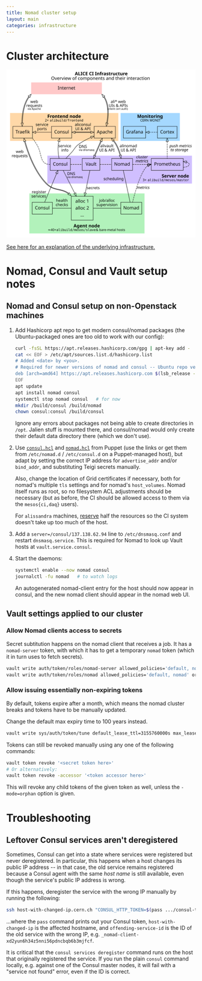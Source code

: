 ```yaml
---
title: Nomad cluster setup
layout: main
categories: infrastructure
---
```


# Cluster architecture

<!-- Note: run `dot -Tsvg -oimages/nomad-infra.svg images/nomad-infra.dot` to regenerate this plot. -->
[![ALICE CI Infrastructure diagram](images/nomad-infra.svg)](images/nomad-infra.svg)

[See here for an explanation of the underlying infrastructure.](infrastructure-machines.md)

# Nomad, Consul and Vault setup notes

## Nomad and Consul setup on non-Openstack machines

1. Add Hashicorp apt repo to get modern consul/nomad packages (the Ubuntu-packaged ones are too old to work with our config):
   ```bash
   curl -fsSL https://apt.releases.hashicorp.com/gpg | apt-key add -
   cat << EOF > /etc/apt/sources.list.d/hashicorp.list
   # Added <date> by <you>.
   # Required for newer versions of nomad and consul -- Ubuntu repo versions are too old.
   deb [arch=amd64] https://apt.releases.hashicorp.com $(lsb_release -cs) main
   EOF
   apt update
   apt install nomad consul
   systemctl stop nomad consul   # for now
   mkdir /build/consul /build/nomad
   chown consul:consul /build/consul
   ```

   Ignore any errors about packages not being able to create directories in `/opt`. Jalien stuff is mounted there, and consul/nomad would only create their default data directory there (which we don't use).
2. Use [`consul.hcl`](https://gitlab.cern.ch/ai/it-puppet-hostgroup-alibuild/-/blob/master/code/templates/etc/consul.d/consul.hcl.erb) and [`nomad.hcl`](https://gitlab.cern.ch/ai/it-puppet-hostgroup-alibuild/-/blob/master/code/templates/etc/nomad.d/nomad.hcl.erb) from Puppet (use the links or get them from `/etc/nomad.d` / `/etc/consul.d` on a Puppet-managed host), but adapt by setting the correct IP address for `advertise_addr` and/or `bind_addr`, and substituting Teigi secrets manually.

   Also, change the location of Grid certificates if necessary, both for nomad's multiple `tls` settings and for nomad's `host_volumes`. Nomad itself runs as root, so no filesystem ACL adjustments should be necessary (but as before, the CI should be allowed access to them via the `mesos{ci,daq}` users).

   For `alissandra` machines, [reserve](https://www.nomadproject.io/docs/configuration/client#reserved-parameters) half the resources so the CI system doesn't take up too much of the host.
3. Add a `server=/consul/137.138.62.94` line to `/etc/dnsmasq.conf` and restart `dnsmasq.service`. This is required for Nomad to look up Vault hosts at `vault.service.consul`.
4. Start the daemons:
   ```bash
   systemctl enable --now nomad consul
   journalctl -fu nomad   # to watch logs
   ```

   An autogenerated nomad-client entry for the host should now appear in consul, and the new nomad client should appear in the nomad web UI.

## Vault settings applied to our cluster

### Allow Nomad clients access to secrets

Secret subtitution happens on the nomad client that receives a job. It has a `nomad-server` token, with which it has to get a temporary `nomad` token (which it in turn uses to fetch secrets).

```bash
vault write auth/token/roles/nomad-server allowed_policies='default, nomad, nomad-server' orphan=true
vault write auth/token/roles/nomad allowed_policies='default, nomad' orphan=true token_period=1d
```

### Allow issuing essentially non-expiring tokens

By default, tokens expire after a month, which means the nomad cluster breaks and tokens have to be manually updated.

Change the default max expiry time to 100 years instead.

```bash
vault write sys/auth/token/tune default_lease_ttl=3155760000s max_lease_ttl=3155760000s
```

Tokens can still be revoked manually using any one of the following commands:

```bash
vault token revoke '<secret token here>'
# Or alternatively:
vault token revoke -accessor '<token accessor here>'
```

This will revoke any child tokens of the given token as well, unless the `-mode=orphan` option is given.

# Troubleshooting

## Leftover Consul services aren't deregistered

Sometimes, Consul can get into a state where services were registered but never deregistered.
In particular, this happens when a host changes its public IP address -- in that case, the old service remains registered because a Consul agent with the same *host name* is still available, even though the service's public IP address is wrong.

If this happens, deregister the service with the wrong IP manually by running the following:
```bash
ssh host-with-changed-ip.cern.ch "CONSUL_HTTP_TOKEN=$(pass .../consul-token)" consul services deregister -id offending-service-id
```
...where the `pass` command prints out your Consul token, `host-with-changed-ip` is the affected hostname, and `offending-service-id` is the ID of the old service with the wrong IP, e.g. `_nomad-client-xd2yun6h34z5nni56pdncbqb6b3mjfcf`.

It is critical that the `consul services deregister` command runs on the host that originally registered the service.
If you run the plain `consul` command locally, e.g. against one of the Consul master nodes, it will fail with a "service not found" error, even if the ID is correct.

